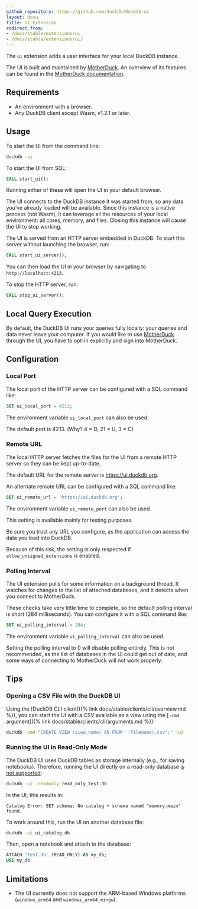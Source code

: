 ```yaml
---
github_repository: https://github.com/duckdb/duckdb-ui
layout: docu
title: UI Extension
redirect_from:
- /docs/stable/extensions/ui
- /docs/stable/extensions/ui/
---
```


The `ui` extension adds a user interface for your local DuckDB instance.

The UI is built and maintained by [MotherDuck](https://motherduck.com/).
An overview of its features can be found
in the [MotherDuck documentation](https://motherduck.com/docs/getting-started/motherduck-quick-tour/).

## Requirements

* An environment with a browser.
* Any DuckDB client except Wasm, v1.2.1 or later.

## Usage

To start the UI from the command line:

```bash
duckdb -ui
```

To start the UI from SQL:

```sql
CALL start_ui();
```

Running either of these will open the UI in your default browser.

The UI connects to the DuckDB instance it was started from,
so any data you’ve already loaded will be available.
Since this instance is a native process (not Wasm), it can leverage all
the resources of your local environment: all cores, memory, and files.
Closing this instance will cause the UI to stop working.

The UI is served from an HTTP server embedded in DuckDB.
To start this server without launching the browser, run:

```sql
CALL start_ui_server();
```

You can then load the UI in your browser by navigating to
`http://localhost:4213`.

To stop the HTTP server, run:

```sql
CALL stop_ui_server();
```

## Local Query Execution

By default, the DuckDB UI runs your queries fully locally: your queries and data never leave your computer.
If you would like to use [MotherDuck](https://motherduck.com/) through the UI, you have to opt-in explicitly and sign into MotherDuck.

## Configuration

### Local Port

The local port of the HTTP server can be configured with a SQL command like:

```sql
SET ui_local_port = 4213;
```

The environment variable `ui_local_port` can also be used.

The default port is 4213. (Why? 4 = D, 21 = U, 3 = C)

### Remote URL

The local HTTP server fetches the files for the UI from a remote HTTP
server so they can be kept up-to-date.

The default URL for the remote server is <https://ui.duckdb.org>.

An alternate remote URL can be configured with a SQL command like:

```sql
SET ui_remote_url = 'https://ui.duckdb.org';
```

The environment variable `ui_remote_port` can also be used.

This setting is available mainly for testing purposes.

Be sure you trust any URL you configure, as the application can access
the data you load into DuckDB.

Because of this risk, the setting is only respected
if `allow_unsigned_extensions` is enabled.

### Polling Interval

The UI extension polls for some information on a background thread.
It watches for changes to the list of attached databases,
and it detects when you connect to MotherDuck.

These checks take very little time to complete, so the default polling
interval is short (284 milliseconds).
You can configure it with a SQL command like:

```sql
SET ui_polling_interval = 284;
```

The environment variable `ui_polling_interval` can also be used.

Setting the polling interval to 0 will disable polling entirely.
This is not recommended, as the list of databases in the UI could get
out of date, and some ways of connecting to MotherDuck will not work
properly.

## Tips

### Opening a CSV File with the DuckDB UI

Using the [DuckDB CLI client]({% link docs/stable/clients/cli/overview.md %}),
you can start the UI with a CSV available as a view using the [`-cmd` argument]({% link docs/stable/clients/cli/arguments.md %}):

```bash
duckdb -cmd "CREATE VIEW ⟨view_name⟩ AS FROM '⟨filename⟩.csv';" -ui
```

### Running the UI in Read-Only Mode

The DuckDB UI uses DuckDB tables as storage internally (e.g., for saving notebooks).
Therefore, running the UI directly on a read-only database [is not supported](https://github.com/duckdb/duckdb-ui/issues/61):

```bash
duckdb -ui -readonly read_only_test.db
```

In the UI, this results in:

```console
Catalog Error: SET schema: No catalog + schema named "memory.main" found.
```

To work around this, run the UI on another database file:

```bash
duckdb -ui ui_catalog.db
```

Then, open a notebook and attach to the database:

```sql
ATTACH 'test.db' (READ_ONLY) AS my_db;
USE my_db
```

## Limitations

* The UI currently does not support the ARM-based Windows platforms (`windows_arm64` and `windows_arm64_mingw`).
